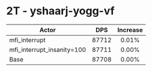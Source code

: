 # 2T - yshaarj-yogg-vf
| Actor | DPS | Increase |
|---|:---:|:---:|
|mfi_interrupt|87712|0.01%|
|mfi_interrupt_insanity=100|87711|0.00%|
|Base|87708|0.00%|
